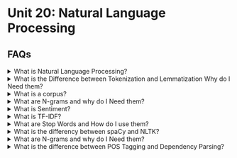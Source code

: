 # Unit 20: Natural Language Processing

## FAQs

<details>
<summary>What is Natural Language Processing?</summary>


<blockquote>
<details>
<summary>In a nutshell:</summary>

Natural Language Processing (NLP) is the development of technology that works with translating human language components into something a computer can work with.   NLP is at work anytime you interact with technology that responds to your language inputs.  It can be thought of processing human language into computer inputs.

Examples include:
- Spell Checker
- Talk to Alexa, Siri or Googl Assistant.
- Voice to text on mobile devices
</details>
<details>
<summary>But why?</summary>

Computer speak is very specific; its unambigous, literal, methodical and mathematical.  Human language is quite the opposite - Words can share multiple meanings when used in different contexts, despite being spelled the same or sounding the same.  When translating words between languages, direct word for word translation will often sound nonsensical because the order of the words and cultural sayings vary.  Even different dialects of the same language can have words or sayings that mean different things depending on your geography.
</details>
</blockquote>
</details>
<details>
<summary>What is the Difference between Tokenization and Lemmatization Why do I Need them?</summary>
</details>


<details>
<summary>What is a corpus?</summary>
</details>


<details>
<summary>What are N-grams and why do I Need them?</summary>
</details>



<details>
<summary>What is Sentiment?</summary>
</details>



<details>
<summary>What is TF-IDF?</summary>
</details>



<details>
<summary>What are Stop Words and How do I use them?</summary>
</details>



<details>
<summary>What is the differency between spaCy and NLTK?</summary>
</details>



<details>
<summary>What are N-grams and why do I Need them?</summary>
</details>


<details>
<summary>What is the difference between POS Tagging and Dependency Parsing?</summary>
</details>
